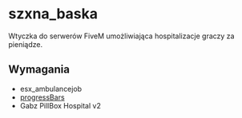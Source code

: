 # szxna_baska
Wtyczka do serwerów FiveM umożliwiająca hospitalizacje graczy za pieniądze.

## Wymagania

- esx_ambulancejob
- [progressBars](https://forum.cfx.re/t/release-progress-bars-1-0-standalone/526287)
- Gabz PillBox Hospital v2
